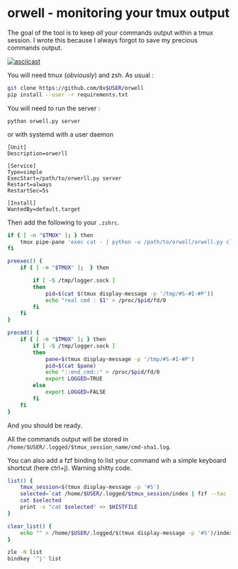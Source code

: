 # orwell - monitoring your tmux output
The goal of the tool is to keep *all* your commands output within a tmux session. I wrote this because I always forgot to save my precious commands output.

[![asciicast](https://asciinema.org/a/8mDdhgIxRM81LGUgFTliCkyvJ.svg)](https://asciinema.org/a/8mDdhgIxRM81LGUgFTliCkyvJ)

You will need tmux (*obviously*) and zsh. As usual :

```bash
git clone https://github.com/0x$USER/orwell
pip install --user -r requirements.txt
```

You will need to run the server :
```
python orwell.py server
```

or with systemd with a user daemon

```
[Unit]
Description=orwerll

[Service]
Type=simple
ExecStart=/path/to/orwerll.py server
Restart=always
RestartSec=5s

[Install]
WantedBy=default.target
```

Then add the following to your `.zshrc`.

```zsh
if { [ -n "$TMUX" ]; } then
	tmux pipe-pane 'exec cat - | python -u /path/to/orwell/orwell.py client $(tmux display-message -p "#S #I #P #{pane_pid}") >> /tmp/orwell-client-debug 2>&1'
fi

preexec() { 
	if { [ -n "$TMUX" ];  } then 

		if [ -S /tmp/logger.sock ]
		then
			pid=$(cat $(tmux display-message -p '/tmp/#S-#I-#P'))
			echo "real cmd : $1" > /proc/$pid/fd/0
		fi
	fi
}

precmd() {
	if { [ -n "$TMUX" ]; } then
		if [ -S /tmp/logger.sock ]
		then
			pane=$(tmux display-message -p '/tmp/#S-#I-#P')
			pid=$(cat $pane)
			echo "::end_cmd::" > /proc/$pid/fd/0
			export LOGGED=TRUE
		else
			export LOGGED=FALSE
		fi
	fi
}
```

And you should be ready. 

All the commands output will be stored in `/home/$USER/.logged/$tmux_session_name/cmd-sha1.log`.


You can also add a fzf binding to list your command wih a simple keyboard shortcut (here ctrl+j). Warning shitty code.

```bash
list() {
	tmux_session=$(tmux display-message -p '#S')
	selected=`cat /home/$USER/.logged/$tmux_session/index | fzf --tac --no-sort --preview 'echo /home/$USER/.logged/$(tmux display-message -p "#S")/$(echo -ne {} | sha1sum | head -c 40).log;cat /home/$USER/.logged/$(tmux display-message -p "#S")/$(echo -ne {} | sha1sum | head -c 40).log' --bind 'enter:execute(echo -ne /home/$USER/.logged/$(tmux display-message -p "#S")/;echo -ne {} | sha1sum | head -c 40; echo .log)+abort'`
	cat $selected
	print -s "cat $selected" >> $HISTFILE
}

clear_list() {
	echo "" > /home/$USER/.logged/$(tmux display-message -p '#S')/index
}

zle -N list
bindkey '^j' list
```